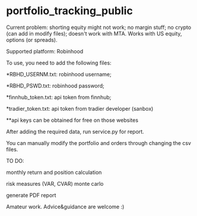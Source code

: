 # portfolio_tracking_public

Current problem: shorting equity might not work; no margin stuff; no crypto (can add in modify files); doesn't work with MTA.
Works with US equity, options (or spreads).

Supported platform: Robinhood

To use, you need to add the following files:

*RBHD_USERNM.txt: robinhood username;

*RBHD_PSWD.txt: robinhood password;

*finnhub_token.txt: api token from finnhub;

*tradier_token.txt: api token from tradier developer (sanbox)

**api keys can be obtained for free on those websites


After adding the required data, run service.py for report.


You can manually modify the portfolio and orders through changing the csv files.


TO DO:

monthly return and position calculation

risk measures (VAR, CVAR) monte carlo

generate PDF report



Amateur work. Advice&guidance are welcome :)  
